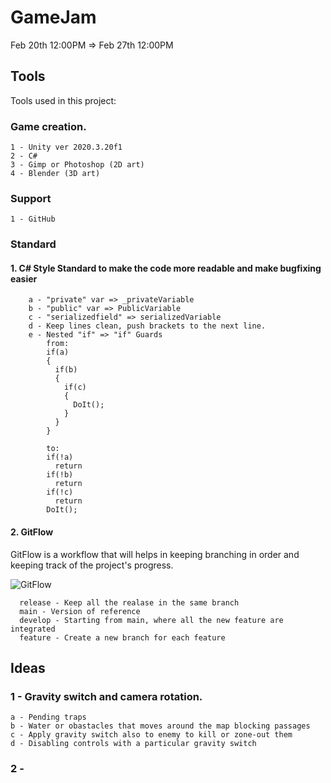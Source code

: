 # GameJam

Feb 20th 12:00PM => Feb 27th 12:00PM

## Tools

Tools used in this project:

### Game creation.
    1 - Unity ver 2020.3.20f1
    2 - C#
    3 - Gimp or Photoshop (2D art)
    4 - Blender (3D art)

### Support

    1 - GitHub
    
### Standard

#### 1. C# Style Standard to make the code more readable and make bugfixing easier
    
        a - "private" var => _privateVariable
        b - "public" var => PublicVariable
        c - "serializedfield" => serializedVariable
        d - Keep lines clean, push brackets to the next line.
        e - Nested "if" => "if" Guards
            from:
            if(a) 
            {
              if(b)
              {
                if(c)
                {
                  DoIt();
                }
              }
            }
            
            to:
            if(!a)
              return
            if(!b)
              return
            if(!c)
              return
            DoIt();

#### 2. GitFlow

GitFlow is a workflow that will helps in keeping branching in order and keeping track of the project's progress.

![GitFlow](https://user-images.githubusercontent.com/71270277/154837486-1b541524-f8f7-4dd4-9154-c43df946b240.png)
      
      release - Keep all the realase in the same branch
      main - Version of reference
      develop - Starting from main, where all the new feature are integrated
      feature - Create a new branch for each feature
      
## Ideas

### 1 - Gravity switch and camera rotation.
    a - Pending traps
    b - Water or obastacles that moves around the map blocking passages
    c - Apply gravity switch also to enemy to kill or zone-out them
    d - Disabling controls with a particular gravity switch
    
### 2 - 
